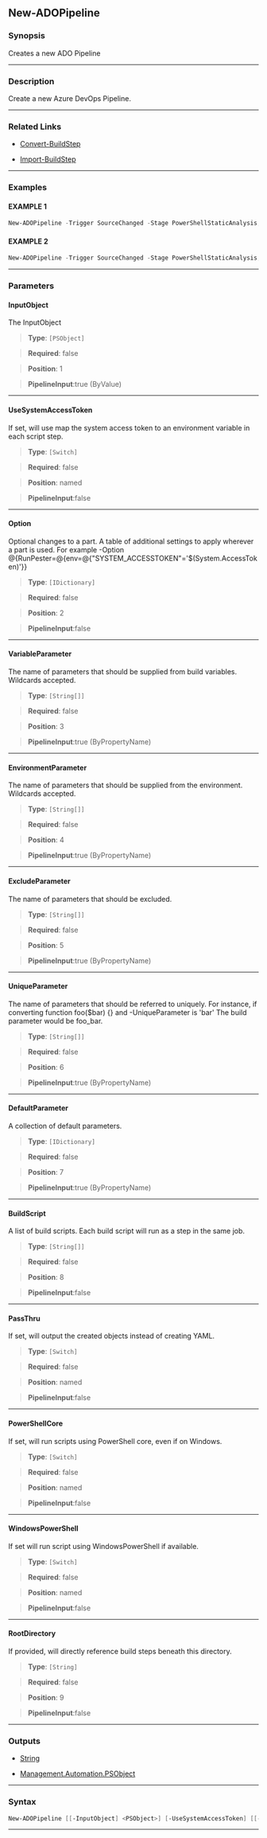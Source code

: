 New-ADOPipeline
---------------
### Synopsis
Creates a new ADO Pipeline

---
### Description

Create a new Azure DevOps Pipeline.

---
### Related Links
* [Convert-BuildStep](Convert-BuildStep.md)



* [Import-BuildStep](Import-BuildStep.md)



---
### Examples
#### EXAMPLE 1
```PowerShell
New-ADOPipeline -Trigger SourceChanged -Stage PowerShellStaticAnalysis,TestPowerShellCrossPlatForm, UpdatePowerShellGallery
```

#### EXAMPLE 2
```PowerShell
New-ADOPipeline -Trigger SourceChanged -Stage PowerShellStaticAnalysis,TestPowerShellCrossPlatForm, UpdatePowerShellGallery -Option @{RunPester=@{env=@{"SYSTEM_ACCESSTOKEN"='$(System.AccessToken)'}}}
```

---
### Parameters
#### **InputObject**

The InputObject



> **Type**: ```[PSObject]```

> **Required**: false

> **Position**: 1

> **PipelineInput**:true (ByValue)



---
#### **UseSystemAccessToken**

If set, will use map the system access token to an environment variable in each script step.



> **Type**: ```[Switch]```

> **Required**: false

> **Position**: named

> **PipelineInput**:false



---
#### **Option**

Optional changes to a part.
A table of additional settings to apply wherever a part is used.
For example -Option @{RunPester=@{env=@{"SYSTEM_ACCESSTOKEN"='$(System.AccessToken)'}}



> **Type**: ```[IDictionary]```

> **Required**: false

> **Position**: 2

> **PipelineInput**:false



---
#### **VariableParameter**

The name of parameters that should be supplied from build variables.
Wildcards accepted.



> **Type**: ```[String[]]```

> **Required**: false

> **Position**: 3

> **PipelineInput**:true (ByPropertyName)



---
#### **EnvironmentParameter**

The name of parameters that should be supplied from the environment.
Wildcards accepted.



> **Type**: ```[String[]]```

> **Required**: false

> **Position**: 4

> **PipelineInput**:true (ByPropertyName)



---
#### **ExcludeParameter**

The name of parameters that should be excluded.



> **Type**: ```[String[]]```

> **Required**: false

> **Position**: 5

> **PipelineInput**:true (ByPropertyName)



---
#### **UniqueParameter**

The name of parameters that should be referred to uniquely.
For instance, if converting function foo($bar) {} and -UniqueParameter is 'bar'
The build parameter would be foo_bar.



> **Type**: ```[String[]]```

> **Required**: false

> **Position**: 6

> **PipelineInput**:true (ByPropertyName)



---
#### **DefaultParameter**

A collection of default parameters.



> **Type**: ```[IDictionary]```

> **Required**: false

> **Position**: 7

> **PipelineInput**:true (ByPropertyName)



---
#### **BuildScript**

A list of build scripts.  Each build script will run as a step in the same job.



> **Type**: ```[String[]]```

> **Required**: false

> **Position**: 8

> **PipelineInput**:false



---
#### **PassThru**

If set, will output the created objects instead of creating YAML.



> **Type**: ```[Switch]```

> **Required**: false

> **Position**: named

> **PipelineInput**:false



---
#### **PowerShellCore**

If set, will run scripts using PowerShell core, even if on Windows.



> **Type**: ```[Switch]```

> **Required**: false

> **Position**: named

> **PipelineInput**:false



---
#### **WindowsPowerShell**

If set will run script using WindowsPowerShell if available.



> **Type**: ```[Switch]```

> **Required**: false

> **Position**: named

> **PipelineInput**:false



---
#### **RootDirectory**

If provided, will directly reference build steps beneath this directory.



> **Type**: ```[String]```

> **Required**: false

> **Position**: 9

> **PipelineInput**:false



---
### Outputs
* [String](https://learn.microsoft.com/en-us/dotnet/api/System.String)


* [Management.Automation.PSObject](https://learn.microsoft.com/en-us/dotnet/api/System.Management.Automation.PSObject)




---
### Syntax
```PowerShell
New-ADOPipeline [[-InputObject] <PSObject>] [-UseSystemAccessToken] [[-Option] <IDictionary>] [[-VariableParameter] <String[]>] [[-EnvironmentParameter] <String[]>] [[-ExcludeParameter] <String[]>] [[-UniqueParameter] <String[]>] [[-DefaultParameter] <IDictionary>] [[-BuildScript] <String[]>] [-PassThru] [-PowerShellCore] [-WindowsPowerShell] [[-RootDirectory] <String>] [<CommonParameters>]
```
---
